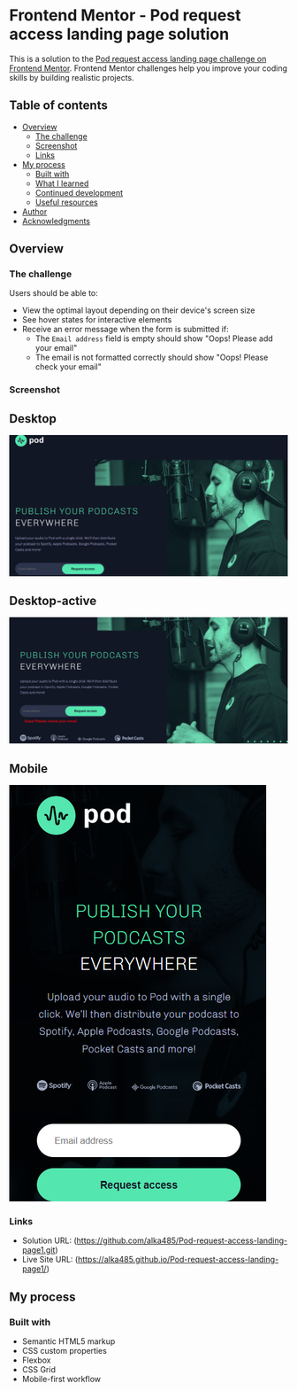 # Frontend Mentor - Pod request access landing page solution

This is a solution to the [Pod request access landing page challenge on Frontend Mentor](https://www.frontendmentor.io/challenges/pod-request-access-landing-page-eyTmdkLSG). Frontend Mentor challenges help you improve your coding skills by building realistic projects. 

## Table of contents

- [Overview](#overview)
  - [The challenge](#the-challenge)
  - [Screenshot](#screenshot)
  - [Links](#links)
- [My process](#my-process)
  - [Built with](#built-with)
  - [What I learned](#what-i-learned)
  - [Continued development](#continued-development)
  - [Useful resources](#useful-resources)
- [Author](#author)
- [Acknowledgments](#acknowledgments)



## Overview

### The challenge

Users should be able to:

- View the optimal layout depending on their device's screen size
- See hover states for interactive elements
- Receive an error message when the form is submitted if:
  - The `Email address` field is empty should show "Oops! Please add your email"
  - The email is not formatted correctly should show "Oops! Please check your email"

### Screenshot

## Desktop

![](./assets/desktop.png)

## Desktop-active

![](./assets/desktop-active.png)

## Mobile 
![](./assets/mobile.png)


### Links

- Solution URL: (https://github.com/alka485/Pod-request-access-landing-page1.git)
- Live Site URL: (https://alka485.github.io/Pod-request-access-landing-page1/)

## My process

### Built with

- Semantic HTML5 markup
- CSS custom properties
- Flexbox
- CSS Grid
- Mobile-first workflow












